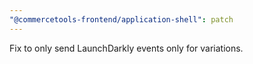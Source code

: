 ```yaml
---
"@commercetools-frontend/application-shell": patch
---
```


Fix to only send LaunchDarkly events only for variations.
